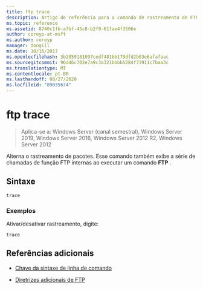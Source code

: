 ```yaml
---
title: ftp trace
description: Artigo de referência para o comando de rastreamento de FTP, que alterna o rastreamento de pacotes.
ms.topic: reference
ms.assetid: 8740c1fb-a7bf-45c8-b2f9-61fae4f3506e
author: coreyp-at-msft
ms.author: coreyp
manager: dongill
ms.date: 10/16/2017
ms.openlocfilehash: 3b2059181097cedf481bb179dfd2b03e6afafaac
ms.sourcegitcommit: 96d46c702e7a9c3a321bbbb5284f73911c7baa3c
ms.translationtype: MT
ms.contentlocale: pt-BR
ms.lasthandoff: 08/27/2020
ms.locfileid: "89035674"
---
```

# <a name="ftp-trace"></a>ftp trace

> Aplica-se a: Windows Server (canal semestral), Windows Server 2019, Windows Server 2016, Windows Server 2012 R2, Windows Server 2012

Alterna o rastreamento de pacotes. Esse comando também exibe a série de chamadas de função FTP internas ao executar um comando **FTP** .

## <a name="syntax"></a>Sintaxe

```
trace
```

### <a name="examples"></a>Exemplos

Ativar/desativar rastreamento, digite:

```
trace
```

## <a name="additional-references"></a>Referências adicionais

- [Chave da sintaxe de linha de comando](command-line-syntax-key.md)

- [Diretrizes adicionais de FTP](/previous-versions/orphan-topics/ws.10/cc756013(v=ws.10))
